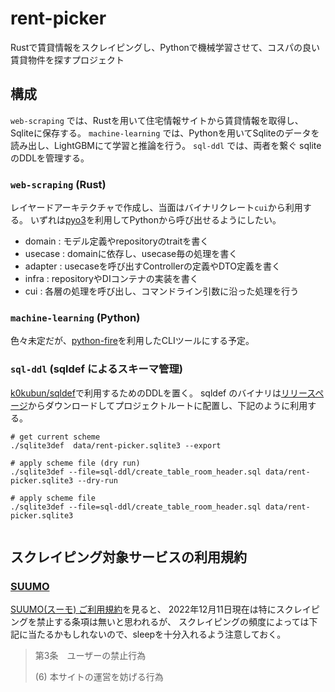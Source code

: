# rent-picker

Rustで賃貸情報をスクレイピングし、Pythonで機械学習させて、コスパの良い賃貸物件を探すプロジェクト

## 構成

`web-scraping` では、Rustを用いて住宅情報サイトから賃貸情報を取得し、Sqliteに保存する。
`machine-learning` では、Pythonを用いてSqliteのデータを読み出し、LightGBMにて学習と推論を行う。
`sql-ddl` では、両者を繋ぐ sqlite のDDLを管理する。

### `web-scraping` (Rust)

レイヤードアーキテクチャで作成し、当面はバイナリクレート`cui`から利用する。
いずれは[pyo3](https://github.com/PyO3/pyo3)を利用してPythonから呼び出せるようにしたい。

- domain  : モデル定義やrepositoryのtraitを書く
- usecase : domainに依存し、usecase毎の処理を書く
- adapter : usecaseを呼び出すControllerの定義やDTO定義を書く
- infra   : repositoryやDIコンテナの実装を書く
- cui     : 各層の処理を呼び出し、コマンドライン引数に沿った処理を行う


### `machine-learning` (Python)

色々未定だが、[python-fire](https://github.com/google/python-fire)を利用したCLIツールにする予定。



### `sql-ddl` (sqldef によるスキーマ管理)

[k0kubun/sqldef](https://github.com/k0kubun/sqldef)で利用するためのDDLを置く。
sqldef のバイナリは[リリースページ](https://github.com/k0kubun/sqldef/releases)からダウンロードしてプロジェクトルートに配置し、下記のように利用する。

```
# get current scheme
./sqlite3def  data/rent-picker.sqlite3 --export

# apply scheme file (dry run)
./sqlite3def --file=sql-ddl/create_table_room_header.sql data/rent-picker.sqlite3 --dry-run

# apply scheme file
./sqlite3def --file=sql-ddl/create_table_room_header.sql data/rent-picker.sqlite3


```


## スクレイピング対象サービスの利用規約

### [SUUMO](https://suumo.jp/)

[SUUMO(スーモ) ご利用規約](https://suumo.jp/edit/kiyaku/)を見ると、
2022年12月11日現在は特にスクレイピングを禁止する条項は無いと思われるが、
スクレイピングの頻度によっては下記に当たるかもしれないので、sleepを十分入れるよう注意しておく。

> 第3条　ユーザーの禁止行為
>
> (6) 本サイトの運営を妨げる行為